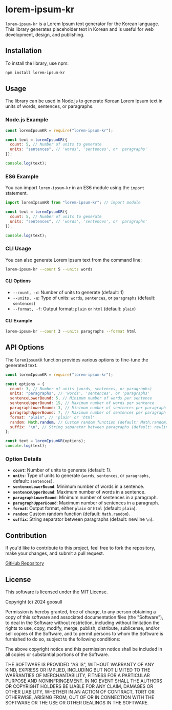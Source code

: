 # lorem-ipsum-kr

`lorem-ipsum-kr` is a Lorem Ipsum text generator for the Korean language. This library generates placeholder text in Korean and is useful for web development, design, and publishing.

## Installation

To install the library, use npm:

```bash
npm install lorem-ipsum-kr
```

## Usage

The library can be used in Node.js to generate Korean Lorem Ipsum text in units of words, sentences, or paragraphs.

### Node.js Example

```js
const loremIpsumKR = require("lorem-ipsum-kr");

const text = loremIpsumKR({
  count: 5, // Number of units to generate
  units: "sentences", // 'words', 'sentences', or 'paragraphs'
});

console.log(text);
```

### ES6 Example

You can import `lorem-ipsum-kr` in an ES6 module using the `import` statement.

```js
import loremIpsumKR from "lorem-ipsum-kr"; // import module

const text = loremIpsumKR({
  count: 5, // Number of units to generate
  units: "sentences", // 'words', 'sentences', or 'paragraphs'
});

console.log(text);
```

### CLI Usage

You can also generate Lorem Ipsum text from the command line:

```bash
lorem-ipsum-kr --count 5 --units words
```

#### CLI Options

- `--count, -c`: Number of units to generate (default: 1)
- `--units, -u`: Type of units: `words`, `sentences`, or `paragraphs` (default: `sentences`)
- `--format, -f`: Output format: `plain` or `html` (default: `plain`)

#### CLI Example

```bash
lorem-ipsum-kr --count 3 --units paragraphs --format html
```

## API Options

The `loremIpsumKR` function provides various options to fine-tune the generated text.

```js
const loremIpsumKR = require("lorem-ipsum-kr");

const options = {
  count: 3, // Number of units (words, sentences, or paragraphs)
  units: "paragraphs", // 'words', 'sentences', or 'paragraphs'
  sentenceLowerBound: 5, // Minimum number of words per sentence
  sentenceUpperBound: 15, // Maximum number of words per sentence
  paragraphLowerBound: 3, // Minimum number of sentences per paragraph
  paragraphUpperBound: 7, // Maximum number of sentences per paragraph
  format: "plain", // 'plain' or 'html'
  random: Math.random, // Custom random function (default: Math.random)
  suffix: "\n", // String separator between paragraphs (default: newline)
};

const text = loremIpsumKR(options);
console.log(text);
```

### Option Details

- **`count`**: Number of units to generate (default: 1).
- **`units`**: Type of units to generate (`words`, `sentences`, or `paragraphs`, default: `sentences`).
- **`sentenceLowerBound`**: Minimum number of words in a sentence.
- **`sentenceUpperBound`**: Maximum number of words in a sentence.
- **`paragraphLowerBound`**: Minimum number of sentences in a paragraph.
- **`paragraphUpperBound`**: Maximum number of sentences in a paragraph.
- **`format`**: Output format, either `plain` or `html` (default: `plain`).
- **`random`**: Custom random function (default: `Math.random`).
- **`suffix`**: String separator between paragraphs (default: newline `\n`).

## Contribution

If you'd like to contribute to this project, feel free to fork the repository, make your changes, and submit a pull request.

[GitHub Repository](https://github.com/goosull/lorem-ipsum-kr)

## License

This software is licensed under the MIT License.

Copyright (c) 2024 goosull

Permission is hereby granted, free of charge, to any person obtaining a copy of this software and associated documentation files (the "Software"), to deal in the Software without restriction, including without limitation the rights to use, copy, modify, merge, publish, distribute, sublicense, and/or sell copies of the Software, and to permit persons to whom the Software is furnished to do so, subject to the following conditions:

The above copyright notice and this permission notice shall be included in all copies or substantial portions of the Software.

THE SOFTWARE IS PROVIDED "AS IS", WITHOUT WARRANTY OF ANY KIND, EXPRESS OR IMPLIED, INCLUDING BUT NOT LIMITED TO THE WARRANTIES OF MERCHANTABILITY, FITNESS FOR A PARTICULAR PURPOSE AND NONINFRINGEMENT. IN NO EVENT SHALL THE AUTHORS OR COPYRIGHT HOLDERS BE LIABLE FOR ANY CLAIM, DAMAGES OR OTHER LIABILITY, WHETHER IN AN ACTION OF CONTRACT, TORT OR OTHERWISE, ARISING FROM, OUT OF OR IN CONNECTION WITH THE SOFTWARE OR THE USE OR OTHER DEALINGS IN THE SOFTWARE.
